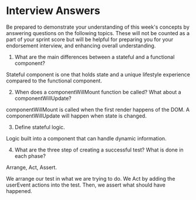 # Interview Answers
Be prepared to demonstrate your understanding of this week's concepts by answering questions on the following topics. These will not be counted as a part of your sprint score but will be helpful for preparing you for your endorsement interview, and enhancing overall understanding.

1. What are the main differences between a stateful and a functional component?

Stateful component is one that holds state and a unique lifestyle experience compared to the functional component. 

2. When does a componentWillMount function be called? What about a componentWillUpdate?

componentWillMount is called when the first render happens of the DOM. A componentWillUpdate will happen when state is changed. 

3. Define stateful logic.

Logic built into a component that can handle dynamic information. 

4. What are the three step of creating a successful test? What is done in each phase?

Arrange, Act, Assert.

We arrange our test in what we are trying to do. We Act by adding the userEvent actions into the test. Then, we assert what should have happened. 